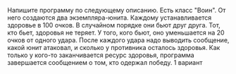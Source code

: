 Напишите программу по следующему описанию. Есть класс "Воин". От него
создаются два экземпляра-юнита. Каждому устанавливается здоровье в 100
очков. В случайном порядке они бьют друг друга. Тот, кто бьет, здоровья не
теряет. У того, кого бьют, оно уменьшается на 20 очков от одного удара.
После каждого удара надо выводить сообщение, какой юнит атаковал, и
сколько у противника осталось здоровья. Как только у кого-то заканчивается
ресурс здоровья, программа завершается сообщением о том, кто одержал
победу. 
1 вариант

